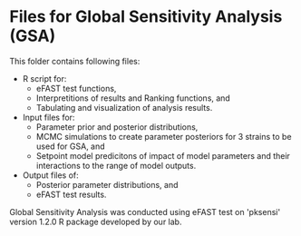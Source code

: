 # Files for Global Sensitivity Analysis (GSA)

This folder contains following files:
  - R script for:
      - eFAST test functions, 
      - Interpretitions of results and Ranking functions, and
      - Tabulating and visualization of analysis results.
  - Input files for: 
      - Parameter prior and posterior distributions, 
      - MCMC simulations to create parameter posteriors for 3 strains to be used for GSA, and 
      - Setpoint model predicitons of impact of model parameters and their interactions to the range of model outputs.
  - Output files of:
      - Posterior parameter distributions, and 
      - eFAST test results.

Global Sensitivity Analysis was conducted using eFAST test on 'pksensi' version 1.2.0 R package developed by our lab.
